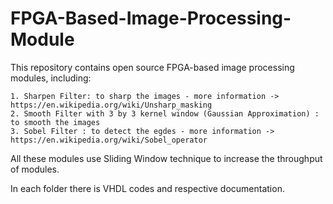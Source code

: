 # FPGA-Based-Image-Processing-Module

This repository contains open source FPGA-based image processing modules, including:

	1. Sharpen Filter: to sharp the images - more information -> https://en.wikipedia.org/wiki/Unsharp_masking
	2. Smooth Filter with 3 by 3 kernel window (Gaussian Approximation) : to smooth the images
	3. Sobel Filter : to detect the egdes - more information -> https://en.wikipedia.org/wiki/Sobel_operator

All these modules use Sliding Window technique to increase the throughput of modules.

In each folder there is VHDL codes and respective documentation.